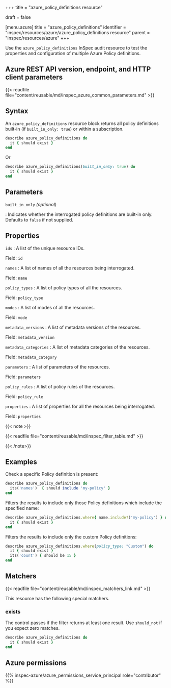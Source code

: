 +++
title = "azure_policy_definitions resource"

draft = false


[menu.azure]
title = "azure_policy_definitions"
identifier = "inspec/resources/azure/azure_policy_definitions resource"
parent = "inspec/resources/azure"
+++

Use the `azure_policy_definitions` InSpec audit resource to test the properties and configuration of multiple Azure Policy definitions.

## Azure REST API version, endpoint, and HTTP client parameters

{{< readfile file="content/reusable/md/inspec_azure_common_parameters.md" >}}

## Syntax

An `azure_policy_definitions` resource block returns all policy definitions built-in (if `built_in_only: true`) or within a subscription.

```ruby
describe azure_policy_definitions do
  it { should exist }
end
```

Or

```ruby
describe azure_policy_definitions(built_in_only: true) do
  it { should exist }
end
```

## Parameters

`built_in_only` _(optional)_

: Indicates whether the interrogated policy definitions are built-in only. Defaults to `false` if not supplied.

## Properties

`ids`
: A list of the unique resource IDs.

  Field: `id`

`names`
: A list of names of all the resources being interrogated.

  Field: `name`

`policy_types`
: A list of policy types of all the resources.

  Field: `policy_type`

`modes`
: A list of modes of all the resources.

  Field: `mode`

`metadata_versions`
: A list of metadata versions of the resources.

  Field: `metadata_version`

`metadata_categories`
: A list of metadata categories of the resources.

  Field: `metadata_category`

`parameters`
: A list of parameters of the resources.

  Field: `parameters`

`policy_rules`
: A list of policy rules of the resources.

  Field: `policy_rule`

`properties`
: A list of properties for all the resources being interrogated.

  Field: `properties`

{{< note >}}

{{< readfile file="content/reusable/md/inspec_filter_table.md" >}}

{{< /note>}}

## Examples

Check a specific Policy definition is present:

```ruby
describe azure_policy_definitions do
  its('names')  { should include 'my-policy' }
end
```

Filters the results to include only those Policy definitions which include the specified name:

```ruby
describe azure_policy_definitions.where{ name.include?('my-policy') } do
  it { should exist }
end
```

Filters the results to include only the custom Policy definitions:

```ruby
describe azure_policy_definitions.where(policy_type: "Custom") do
  it { should exist }
  its('count') { should be 15 }
end
```

## Matchers

{{< readfile file="content/reusable/md/inspec_matchers_link.md" >}}

This resource has the following special matchers.

### exists

The control passes if the filter returns at least one result. Use `should_not` if you expect zero matches.

```ruby
describe azure_policy_definitions do
  it { should exist }
end
```

## Azure permissions

{{% inspec-azure/azure_permissions_service_principal role="contributor" %}}

